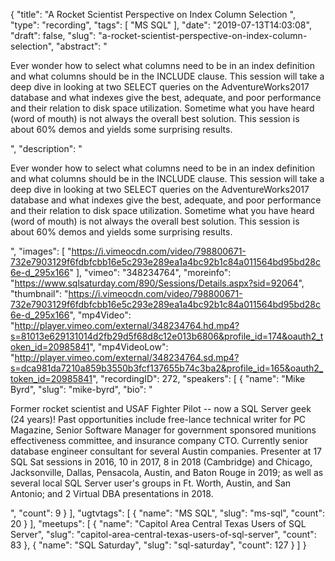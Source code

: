 {
  "title": "A Rocket Scientist Perspective on Index Column Selection ",
  "type": "recording",
  "tags": [
    "MS SQL"
  ],
  "date": "2019-07-13T14:03:08",
  "draft": false,
  "slug": "a-rocket-scientist-perspective-on-index-column-selection",
  "abstract": "<p>Ever wonder how to select what columns need to be in an index definition and what columns should be in the INCLUDE clause.  This session will take a deep dive in looking at two SELECT queries on the AdventureWorks2017 database and what indexes give the best, adequate, and poor performance and their relation to disk space utilization.  Sometime what you have heard (word of mouth) is not always the overall best solution.  This session is about 60% demos and yields some surprising results.</p>",
  "description": "<p>Ever wonder how to select what columns need to be in an index definition and what columns should be in the INCLUDE clause.  This session will take a deep dive in looking at two SELECT queries on the AdventureWorks2017 database and what indexes give the best, adequate, and poor performance and their relation to disk space utilization.  Sometime what you have heard (word of mouth) is not always the overall best solution.  This session is about 60% demos and yields some surprising results.</p>",
  "images": [
    "https://i.vimeocdn.com/video/798800671-732e7903129f6fdbfcbb16e5c293e289ea1a4bc92b1c84a011564bd95bd28c6e-d_295x166"
  ],
  "vimeo": "348234764",
  "moreinfo": "https://www.sqlsaturday.com/890/Sessions/Details.aspx?sid=92064",
  "thumbnail": "https://i.vimeocdn.com/video/798800671-732e7903129f6fdbfcbb16e5c293e289ea1a4bc92b1c84a011564bd95bd28c6e-d_295x166",
  "mp4Video": "http://player.vimeo.com/external/348234764.hd.mp4?s=81013e629131014d2fb29d5f68d8c12e013b6806&profile_id=174&oauth2_token_id=20985841",
  "mp4VideoLow": "http://player.vimeo.com/external/348234764.sd.mp4?s=dca981da7210a859b3550b3fcf137655b74c3ba2&profile_id=165&oauth2_token_id=20985841",
  "recordingID": 272,
  "speakers": [
    {
      "name": "Mike Byrd",
      "slug": "mike-byrd",
      "bio": "<p>Former rocket scientist and USAF Fighter Pilot -- now a SQL Server geek (24 years)! Past opportunities include free-lance technical writer for PC Magazine, Senior Software Manager for government sponsored munitions effectiveness committee, and insurance company CTO. Currently senior database engineer consultant for several Austin companies. Presenter at 17 SQL Sat sessions in 2016, 10 in 2017, 8 in 2018 (Cambridge) and Chicago, Jacksonville, Dallas, Pensacola, Austin, and Baton Rouge in 2019; as well as several local SQL Server user's groups in Ft. Worth, Austin, and San Antonio; and 2 Virtual DBA presentations in 2018.</p>",
      "count": 9
    }
  ],
  "ugtvtags": [
    {
      "name": "MS SQL",
      "slug": "ms-sql",
      "count": 20
    }
  ],
  "meetups": [
    {
      "name": "Capitol Area Central Texas Users of SQL Server",
      "slug": "capitol-area-central-texas-users-of-sql-server",
      "count": 83
    },
    {
      "name": "SQL Saturday",
      "slug": "sql-saturday",
      "count": 127
    }
  ]
}